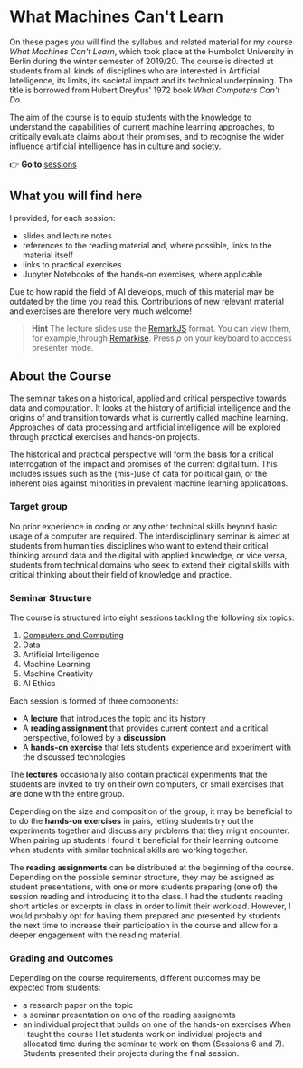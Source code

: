 # What Machines Can't Learn

On these pages you will find the syllabus and related material for my course _What Machines Can't Learn_, which took place at the Humboldt University in Berlin during the winter semester of 2019/20. 
The course is directed at students from all kinds of disciplines who are interested in Artificial Intelligence, its limits, its societal impact and its technical underpinning. The title is borrowed from Hubert Dreyfus' 1972 book _What Computers Can't Do_.


The aim of the course is to equip students with the knowledge to understand the capabilities of current machine learning approaches, to critically evaluate claims about their promises, and to recognise the wider influence artificial intelligence has in culture and society. 


:point_right: **Go to** [sessions](sessions/README.md)

## What you will find here

I provided, for each session: 
- slides and lecture notes
- references to the reading material and, where possible, links to the material itself
- links to practical exercises
- Jupyter Notebooks of the hands-on exercises, where applicable

Due to how rapid the field of AI develops, much of this material may be outdated by the time you read this. Contributions of new relevant material and exercises are therefore very much welcome!

> **Hint** The lecture slides use the [RemarkJS](https://remarkjs.com/) format. You can view them, for example,through [Remarkise](https://remarkjs.com/remarkise). Press _p_ on your keyboard to acccess presenter mode.

## About the Course

The seminar takes on a historical, applied and critical perspective towards data and computation. It looks at the history of artificial intelligence and the origins of and transition towards what is currently called machine learning. Approaches of data processing and artificial intelligence will be explored through practical exercises and hands-on projects. 

The historical and practical perspective will form the basis for a critical interrogation of the impact and promises of the current digital turn. This includes issues such as the (mis-)use of data for political gain, or the inherent bias against minorities in prevalent machine learning applications.

### Target group

No prior experience in coding or any other technical skills beyond basic usage of a computer are required. The interdisciplinary seminar is aimed at students from humanities disciplines who want to extend their critical thinking around data and the digital with applied knowledge, or vice versa, students from technical domains who seek to extend their digital skills with critical thinking about their field of knowledge and practice.

### Seminar Structure
The course is structured into eight sessions tackling the following six topics:
1. [Computers and Computing](./sessions/1_computers_and_computing/session_1_computers_and_computing.md)
2. Data
3. Artificial Intelligence
4. Machine Learning
5. Machine Creativity
6. AI Ethics

Each session is formed of three components:

- A **lecture** that introduces the topic and its history
- A **reading assignment** that provides current context and a critical perspective, followed by a **discussion**
- A **hands-on exercise** that lets students experience and experiment with the discussed technologies

The **lectures** occasionally also contain practical experiments that the students are invited to try on their own computers, or small exercises that are done with the entire group.

Depending on the size and composition of the group, it may be beneficial to to do the **hands-on exercises** in pairs, letting students try out the experiments together and discuss any problems that they might encounter. When pairing up students I found it beneficial for their learning outcome when students with similar technical skills are working together.

The **reading assignments** can be distributed at the beginning of the course. Depending on the possible seminar structure, they may be assigned as student presentations, with one or more students preparing (one of) the session reading and introducing it to the class. I had the students reading short articles or excerpts in class in order to limit their workload. However, I would probably opt for having them prepared and presented by students the next time to increase their participation in the course and allow for a deeper engagement with the reading material.

### Grading and Outcomes

Depending on the course requirements, different outcomes may be expected from students:
- a research paper on the topic
- a seminar presentation on one of the reading assignemts
- an individual project that builds on one of the hands-on exercises
When I taught the course I let students work on individual projects and allocated time during the seminar to work on them (Sessions 6 and 7). Students presented their projects during the final session.


